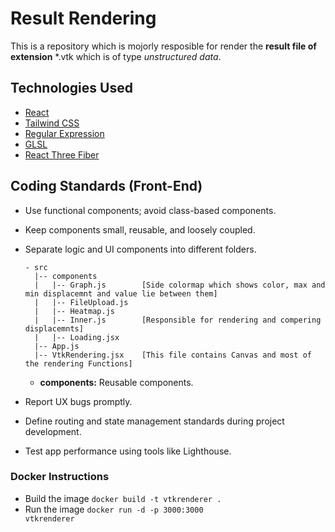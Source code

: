 
# Result Rendering

This is a repository which is mojorly resposible for render the **result file of extension** *.vtk which is of type _unstructured data_.

## Technologies Used

- [React](https://beta.reactjs.org/)
- [Tailwind CSS](https://tailwindcss.com/)
- [Regular Expression](https://regexr.com/)
- [GLSL](https://developer.mozilla.org/en-US/docs/web/api/webgl_api/tutorial/getting_started_with_webgl)
- [React Three Fiber](https://docs.pmnd.rs/react-three-fiber/getting-started/introduction)

## Coding Standards (Front-End)

- Use functional components; avoid class-based components.
- Keep components small, reusable, and loosely coupled.
- Separate logic and UI components into different folders.

  ```jsx, js
  - src
    |-- components
    |   |-- Graph.js        [Side colormap which shows color, max and min displacemnt and value lie between them]
    |   |-- FileUpload.js
    |   |-- Heatmap.js
    |   |-- Inner.js        [Responsible for rendering and compering displacemnts]
    |   |-- Loading.jsx
    |-- App.js
    |-- VtkRendering.jsx    [This file contains Canvas and most of the rendering Functions]
  ```

  - **components:** Reusable components.
  
- Report UX bugs promptly.
- Define routing and state management standards during project development.
- Test app performance using tools like Lighthouse.

### Docker Instructions
- Build the image 
  <code>docker build -t vtkrenderer .</code><br>
- Run the image
  <code>docker run -d -p 3000:3000 vtkrenderer</code>

